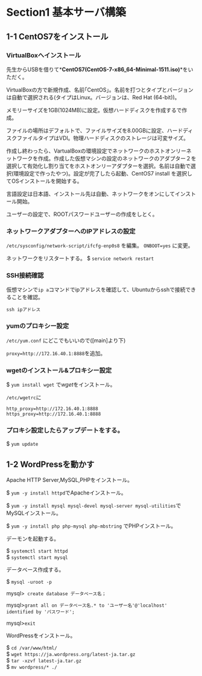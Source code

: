 # Section1 基本サーバ構築

## 1-1 CentOS7をインストール

### VirtualBoxへインストール

  先生からUSBを借りて*__CentOS7(CentOS-7-x86_64-Minimal-1511.iso)__*をいただく。

  VirtualBoxの方で新規作成、名前｢CentOS｣。名前を打つとタイプとバージョンは自動で選択される(タイプはLinux。バージョンは、Red Hat (64-bit))。

  メモリーサイズを1GB(1024MB)に設定。仮想ハードディスクを作成するで作成。

  ファイルの場所はデフォルトで、ファイルサイズを8.00GBに設定、ハードディスクファイルタイプはVDI。物理ハードディスクのストレージは可変サイズ。

  作成し終わったら、VartualBoxの環境設定でネットワークのホストオンリーネットワークを作成。作成した仮想マシンの設定のネットワークのアダプター２を選択して有効化し割り当てをホストオンリーアダプターを選択。名前は自動で選択(環境設定で作ったやつ)。設定が完了したら起動、CentOS7 install を選択してOSインストールを開始する。

  言語設定は日本語、インストール先は自動、ネットワークをオンにしてインストール開始。

  ユーザーの設定で、ROOTパスワードユーザーの作成をしとく。

### ネットワークアダプターへのIPアドレスの設定

  ``` /etc/sysconfig/network-script/ifcfg-enp0s8 ``` を編集。
  ``` ONBOOT=yes ``` に変更。 
  
  ネットワークをリスタートする。 
  $ ``` service network restart ```  

### SSH接続確認

  仮想マシンで``` ip a ```コマンドでipアドレスを確認して、Ubuntuからsshで接続できることを確認。

  ``` ssh ipアドレス ```

### yumのプロキシー設定

  ``` /etc/yum.conf ``` にどこでもいいので([main]より下)

  ``` proxy=http://172.16.40.1:8888 ```を追加。



### wgetのインストール&プロキシー設定



  $ ``` yum install wget ``` で*wget*をインストール。

  ``` /etc/wgetrc ```に

  ``` http_proxy=http://172.16.40.1:8888 ```   
  ``` https_proxy=http://172.16.40.1:8888 ``` 

### プロキシ設定したらアップデートをする。

  $ ``` yum update ```

## 1-2 WordPressを動かす

  Apache HTTP Server,MySQL,PHPをインストール。

  $ ``` yum -y install httpd ```でApacheインストール。

  $ ``` yum -y install mysql mysql-devel mysql-server mysql-utilities ```でMySQLインストール。

  $ ``` yum -y install php php-mysql php-mbstring ``` でPHPインストール。

  デーモンを起動する。

  $ ``` systemctl start httpd ```  
  $ ``` systemctl start mysql ```  

  データベース作成する。

  $ ``` mysql -uroot -p ```

  mysql>``` create database データベース名；```  

  mysql>``` grant all on データベース名.* to 'ユーザー名'@'localhost' identified by 'パスワード'; ```  

  mysql>``` exit ```  

  WordPressをインストール。
  
  $ ``` cd /var/www/html/ ```   
  $ ``` wget https://ja.wordpress.org/latest-ja.tar.gz ```    
  $ ``` tar -xzvf latest-ja.tar.gz ```  
  $ ``` mv wordpress/* ./ ```  
  

  
